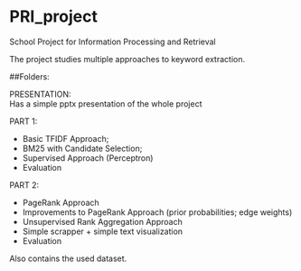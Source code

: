 # PRI_project
School Project for Information Processing and Retrieval

The project studies multiple approaches to keyword extraction.

##Folders:

PRESENTATION:  
Has a simple pptx presentation of the whole project
  
  
PART 1:
- Basic TFIDF Approach;  
- BM25  with Candidate Selection;  
- Supervised Approach (Perceptron)  
- Evaluation  

PART 2:  
- PageRank Approach  
- Improvements to PageRank Approach (prior probabilities; edge weights)  
- Unsupervised Rank Aggregation Approach     
- Simple scrapper + simple text visualization  
- Evaluation  


Also contains the used dataset.  
